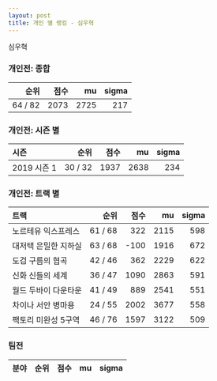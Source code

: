 ```yaml
---
layout: post
title: 개인 별 랭킹 - 심우혁
---
```


심우혁

### 개인전: 종합

| 순위 | 점수 | mu | sigma |
|---:|---:|---:|---:|
| 64 / 82 | 2073 | 2725 | 217 |

### 개인전: 시즌 별

| 시즌 | 순위 | 점수 | mu | sigma |
|:---|---:|---:|---:|---:|
| 2019 시즌 1 | 30 / 32 | 1937 | 2638 | 234 |

### 개인전: 트랙 별

| 트랙 | 순위 | 점수 | mu | sigma |
|:---|---:|---:|---:|---:|
| 노르테유 익스프레스 | 61 / 68 | 322 | 2115 | 598 |
| 대저택 은밀한 지하실 | 63 / 68 | -100 | 1916 | 672 |
| 도검 구름의 협곡 | 42 / 46 | 362 | 2229 | 622 |
| 신화 신들의 세계 | 36 / 47 | 1090 | 2863 | 591 |
| 월드 두바이 다운타운 | 41 / 49 | 889 | 2541 | 551 |
| 차이나 서안 병마용 | 24 / 55 | 2002 | 3677 | 558 |
| 팩토리 미완성 5구역 | 46 / 76 | 1597 | 3122 | 509 |

### 팀전

| 분야 | 순위 | 점수 | mu | sigma |
|:---|---:|---:|---:|---:|
